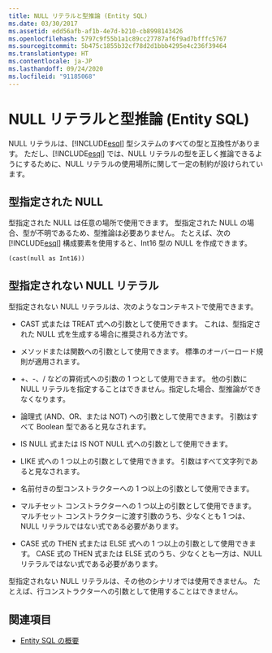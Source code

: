 ```yaml
---
title: NULL リテラルと型推論 (Entity SQL)
ms.date: 03/30/2017
ms.assetid: edd56afb-af1b-4e7d-b210-cb8998143426
ms.openlocfilehash: 5797c9f55b1a1c89cc27787af6f9ad7bfffc5767
ms.sourcegitcommit: 5b475c1855b32cf78d2d1bbb4295e4c236f39464
ms.translationtype: HT
ms.contentlocale: ja-JP
ms.lasthandoff: 09/24/2020
ms.locfileid: "91185068"
---
```

# <a name="null-literals-and-type-inference-entity-sql"></a>NULL リテラルと型推論 (Entity SQL)

NULL リテラルは、[!INCLUDE[esql](../../../../../../includes/esql-md.md)] 型システムのすべての型と互換性があります。 ただし、[!INCLUDE[esql](../../../../../../includes/esql-md.md)] では、NULL リテラルの型を正しく推論できるようにするために、NULL リテラルの使用場所に関して一定の制約が設けられています。  
  
## <a name="typed-nulls"></a>型指定された NULL  

 型指定された NULL は任意の場所で使用できます。 型指定された NULL の場合、型が不明であるため、型推論は必要ありません。 たとえば、次の [!INCLUDE[esql](../../../../../../includes/esql-md.md)] 構成要素を使用すると、Int16 型の NULL を作成できます。  
  
 `(cast(null as Int16))`  
  
## <a name="free-floating-null-literals"></a>型指定されない NULL リテラル  

 型指定されない NULL リテラルは、次のようなコンテキストで使用できます。  
  
- CAST 式または TREAT 式への引数として使用できます。 これは、型指定された NULL 式を生成する場合に推奨される方法です。  
  
- メソッドまたは関数への引数として使用できます。 標準のオーバーロード規則が適用されます。  
  
- +、-、/ などの算術式への引数の 1 つとして使用できます。 他の引数に NULL リテラルを指定することはできません。指定した場合、型推論ができなくなります。  
  
- 論理式 (AND、OR、または NOT) への引数として使用できます。 引数はすべて Boolean 型であると見なされます。  
  
- IS NULL 式または IS NOT NULL 式への引数として使用できます。  
  
- LIKE 式への 1 つ以上の引数として使用できます。 引数はすべて文字列であると見なされます。  
  
- 名前付きの型コンストラクターへの 1 つ以上の引数として使用できます。  
  
- マルチセット コンストラクターへの 1 つ以上の引数として使用できます。 マルチセット コンストラクターに渡す引数のうち、少なくとも 1 つは、NULL リテラルではない式である必要があります。  
  
- CASE 式の THEN 式または ELSE 式への 1 つ以上の引数として使用できます。 CASE 式の THEN 式または ELSE 式のうち、少なくとも一方は、NULL リテラルではない式である必要があります。  
  
 型指定されない NULL リテラルは、その他のシナリオでは使用できません。 たとえば、行コンストラクターへの引数として使用することはできません。  
  
## <a name="see-also"></a>関連項目

- [Entity SQL の概要](entity-sql-overview.md)
